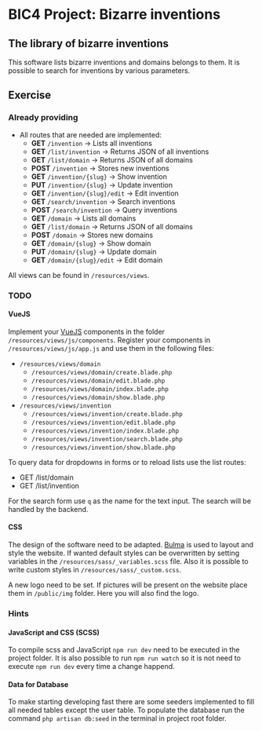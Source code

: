 # BIC4 Project: Bizarre inventions

## The library of bizarre inventions

This software lists bizarre inventions and domains belongs to them.
It is possible to search for inventions by various parameters.

## Exercise

### Already providing

 * All routes that are needed are implemented:
     * **GET** ```/invention``` &rarr; Lists all inventions
     * **GET** ```/list/invention``` &rarr; Returns JSON of all inventions
     * **GET** ```/list/domain``` &rarr; Returns JSON of all domains
     * **POST** ```/invention``` &rarr; Stores new inventions
     * **GET** ```/invention/{slug}``` &rarr; Show invention
     * **PUT** ```/invention/{slug}``` &rarr; Update invention
     * **GET** ```/invention/{slug}/edit``` &rarr; Edit invention
     * **GET** ```/search/invention``` &rarr; Search inventions
     * **POST** ```/search/invention``` &rarr; Query inventions
     * **GET** ```/domain``` &rarr; Lists all domains
     * **GET** ```/list/domain``` &rarr; Returns JSON of all domains
     * **POST** ```/domain``` &rarr; Stores new domains
     * **GET** ```/domain/{slug}``` &rarr; Show domain
     * **PUT** ```/domain/{slug}``` &rarr; Update domain
     * **GET** ```/domain/{slug}/edit``` &rarr; Edit domain

All views can be found in ```/resources/views```.

### TODO

#### VueJS

Implement your [VueJS](https://vue.js) components in the folder ```/resources/views/js/components```.
Register your components in ```/resources/views/js/app.js``` and use them in the following files:

 * ```/resources/views/domain```
     * ```/resources/views/domain/create.blade.php```
     * ```/resources/views/domain/edit.blade.php```
     * ```/resources/views/domain/index.blade.php```
     * ```/resources/views/domain/show.blade.php```
 * ```/resources/views/invention```
      * ```/resources/views/invention/create.blade.php```
      * ```/resources/views/invention/edit.blade.php```
      * ```/resources/views/invention/index.blade.php```
      * ```/resources/views/invention/search.blade.php```
      * ```/resources/views/invention/show.blade.php```
      
To query data for dropdowns in forms or to reload lists use the list routes:
 * GET /list/domain
 * GET /list/invention
 
For the search form use ```q``` as the name for the text input.
The search will be handled by the backend.

#### CSS

The design of the software need to be adapted.
[Bulma](https://bulma.io) is used to layout and style the website.
If wanted default styles can be overwritten by setting variables in the ```/resources/sass/_variables.scss``` file.
Also it is possible to write custom styles in ```/resources/sass/_custom.scss```.

A new logo need to be set. If pictures will be present on the website place them in ```/public/img``` folder.
Here you will also find the logo.

### Hints

#### JavaScript and CSS (SCSS)

To compile scss and JavaScript ```npm run dev``` need to be executed in the project folder.
It is also possible to run ```npm run watch``` so it is not need to execute ```npm run dev``` every time a change happend. 

#### Data for Database

To make starting developing fast there are some seeders implemented to fill all needed tables except the user table.
To populate the database run the command ```php artisan db:seed``` in the terminal in project root folder.
